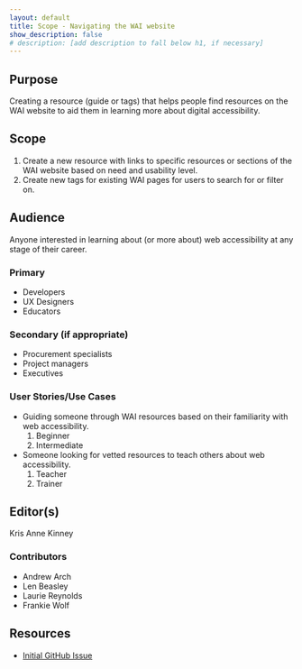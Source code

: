 ```yaml
---
layout: default
title: Scope - Navigating the WAI website
show_description: false
# description: [add description to fall below h1, if necessary]
---
```


## Purpose

Creating a resource (guide or tags) that helps people find resources on the WAI website to aid them in learning more about digital accessibility.


## Scope

1. Create a new resource with links to specific resources or sections of the WAI website based on need and usability level.
2. Create new tags for existing WAI pages for users to search for or filter on.
   

## Audience

Anyone interested in learning about (or more about) web accessibility at any stage of their career. 

### Primary

 * Developers
 * UX Designers
 * Educators
 
### Secondary (if appropriate)

* Procurement specialists
* Project managers
* Executives

### User Stories/Use Cases

 * Guiding someone through WAI resources based on their familiarity with web accessibility.
   1. Beginner
   2. Intermediate
 * Someone looking for vetted resources to teach others about web accessibility.
   1. Teacher
   2. Trainer

## Editor(s)

Kris Anne Kinney

### Contributors

* Andrew Arch
* Len Beasley
* Laurie Reynolds
* Frankie Wolf

## Resources

* [Initial GitHub Issue](https://github.com/w3c-cg/aar/issues/6)
